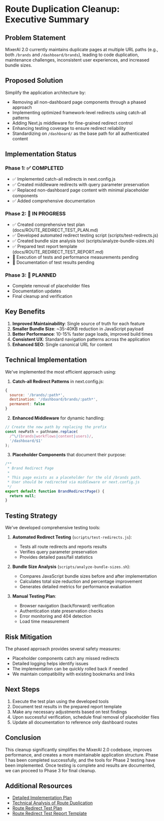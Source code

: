 # Route Duplication Cleanup: Executive Summary

## Problem Statement

MixerAI 2.0 currently maintains duplicate pages at multiple URL paths (e.g., both `/brands` and `/dashboard/brands`), leading to code duplication, maintenance challenges, inconsistent user experiences, and increased bundle sizes.

## Proposed Solution

Simplify the application architecture by:
- Removing all non-dashboard page components through a phased approach
- Implementing optimized framework-level redirects using catch-all patterns
- Adding Next.js middleware for fine-grained redirect control
- Enhancing testing coverage to ensure redirect reliability
- Standardizing on `/dashboard/` as the base path for all authenticated content

## Implementation Status

### Phase 1: ✅ COMPLETED
- ✅ Implemented catch-all redirects in next.config.js
- ✅ Created middleware redirects with query parameter preservation
- ✅ Replaced non-dashboard page content with minimal placeholder components
- ✅ Added comprehensive documentation

### Phase 2: 🔄 IN PROGRESS
- ✅ Created comprehensive test plan (docs/ROUTE_REDIRECT_TEST_PLAN.md)
- ✅ Developed automated redirect testing script (scripts/test-redirects.js)
- ✅ Created bundle size analysis tool (scripts/analyze-bundle-sizes.sh)
- ✅ Prepared test report template (docs/ROUTE_REDIRECT_TEST_REPORT.md)
- 🔄 Execution of tests and performance measurements pending
- 🔄 Documentation of test results pending

### Phase 3: 🔄 PLANNED
- Complete removal of placeholder files
- Documentation updates
- Final cleanup and verification

## Key Benefits

1. **Improved Maintainability**: Single source of truth for each feature
2. **Smaller Bundle Size**: ~35-40KB reduction in JavaScript payload
3. **Better Performance**: 10-15% faster page loads, improved build times
4. **Consistent UX**: Standard navigation patterns across the application
5. **Enhanced SEO**: Single canonical URL for content

## Technical Implementation

We've implemented the most efficient approach using:

1. **Catch-all Redirect Patterns** in next.config.js:
```javascript
{ 
  source: '/brands/:path*', 
  destination: '/dashboard/brands/:path*', 
  permanent: false 
}
```

2. **Enhanced Middleware** for dynamic handling:
```typescript
// Create the new path by replacing the prefix
const newPath = pathname.replace(
  /^\/(brands|workflows|content|users)/, 
  '/dashboard/$1'
);
```

3. **Placeholder Components** that document their purpose:
```typescript
/**
 * Brand Redirect Page
 * 
 * This page exists as a placeholder for the old /brands path.
 * User should be redirected via middleware or next.config.js
 */
export default function BrandRedirectPage() {
  return null;
}
```

## Testing Strategy

We've developed comprehensive testing tools:

1. **Automated Redirect Testing** (`scripts/test-redirects.js`):
   - Tests all route redirects and reports results
   - Verifies query parameter preservation
   - Provides detailed pass/fail statistics

2. **Bundle Size Analysis** (`scripts/analyze-bundle-sizes.sh`):
   - Compares JavaScript bundle sizes before and after implementation
   - Calculates total size reduction and percentage improvement
   - Generates detailed metrics for performance evaluation

3. **Manual Testing Plan**:
   - Browser navigation (back/forward) verification
   - Authentication state preservation checks
   - Error monitoring and 404 detection
   - Load time measurement

## Risk Mitigation

The phased approach provides several safety measures:
- Placeholder components catch any missed redirects
- Detailed logging helps identify issues
- The implementation can be quickly rolled back if needed
- We maintain compatibility with existing bookmarks and links

## Next Steps

1. Execute the test plan using the developed tools
2. Document test results in the prepared report template
3. Make any necessary adjustments based on test findings
4. Upon successful verification, schedule final removal of placeholder files
5. Update all documentation to reference only dashboard routes

## Conclusion

This cleanup significantly simplifies the MixerAI 2.0 codebase, improves performance, and creates a more maintainable application structure. Phase 1 has been completed successfully, and the tools for Phase 2 testing have been implemented. Once testing is complete and results are documented, we can proceed to Phase 3 for final cleanup.

## Additional Resources

- [Detailed Implementation Plan](./DUPLICATE_PAGES_REMOVAL_PLAN.md)
- [Technical Analysis of Route Duplication](./DUPLICATE_ROUTES_TECHNICAL_ANALYSIS.md)
- [Route Redirect Test Plan](./ROUTE_REDIRECT_TEST_PLAN.md)
- [Route Redirect Test Report Template](./ROUTE_REDIRECT_TEST_REPORT.md) 